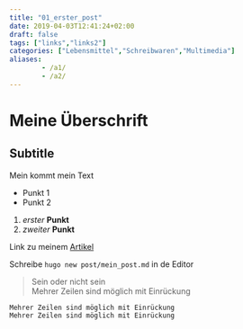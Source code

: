 ```yaml
---
title: "01_erster_post"
date: 2019-04-03T12:41:24+02:00
draft: false
tags: ["links","links2"]
categories: ["Lebensmittel","Schreibwaren","Multimedia"]
aliases: 
        - /a1/
        - /a2/
---
```


# Meine Überschrift

## Subtitle


Mein kommt mein Text

* Punkt 1
* Punkt 2 

1. _erster_ **Punkt**
1. *zweiter* **Punkt**

Link zu meinem [Artikel](http://artikel.de)

Schreibe `hugo new post/mein_post.md` in de Editor

> Sein oder nicht sein  
Mehrer Zeilen sind möglich mit Einrückung

    Mehrer Zeilen sind möglich mit Einrückung
    Mehrer Zeilen sind möglich mit Einrückung

